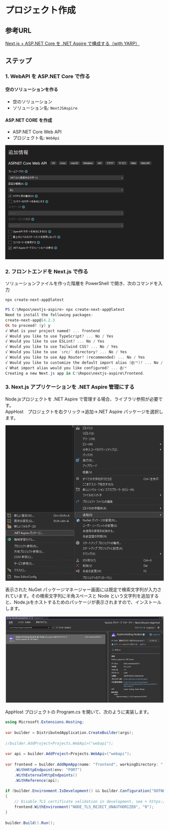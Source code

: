 # プロジェクト作成

## 参考URL

[Next.js + ASP.NET Core を .NET Aspire で構成する（with YARP）](https://qiita.com/takashiuesaka/items/e167852af299a7b00939)

## ステップ

### 1. WebAPI を ASP.NET Core で作る

#### 空のソリューションを作る

- 空のソリューション  
- ソリューション名: `NextJSAspire`

#### ASP.NET CORE を作成

- ASP.NET Core Web API
- プロジェクト名: `WebApi`

![alt text](images/image-1.png)

### 2. フロントエンドを Next.js で作る

ソリューションファイルを作った階層を PowerShell で開き、次のコマンドを入力

```powershell
npx create-next-app@latest
```

```powershell
PS C:\Repos\nextjs-aspire> npx create-next-app@latest
Need to install the following packages:
create-next-app@14.2.3
Ok to proceed? (y) y
√ What is your project named? ... frontend
√ Would you like to use TypeScript? ... No / Yes
√ Would you like to use ESLint? ... No / Yes
√ Would you like to use Tailwind CSS? ... No / Yes
√ Would you like to use `src/` directory? ... No / Yes
√ Would you like to use App Router? (recommended) ... No / Yes
√ Would you like to customize the default import alias (@/*)? ... No / Yes
√ What import alias would you like configured? ... @/*
Creating a new Next.js app in C:\Repos\nextjs-aspire\frontend.
```

### 3. Next.js アプリケーションを .NET Aspire 管理にする

Node.jsプロジェクトを .NET Aspire で管理する場合、ライブラリ参照が必要です。  
AppHost　プロジェクトを右クリック→追加→.NET Aspire パッケージを選択します。  

![alt text](images/image-2.png)

表示された NuGet パッケージマネージャー画面には既定で検索文字列が入力されています。その検索文字列に半角スペースと Node という文字列を追加すると、Node.jsをホストするためのパッケージが表示されますので、インストールします。

![alt text](images/image-3.png)

AppHost プロジェクトの Program.cs を開いて、次のように実装します。

```cs
using Microsoft.Extensions.Hosting;

var builder = DistributedApplication.CreateBuilder(args);

//builder.AddProject<Projects.WebApi>("webapi");

var api = builder.AddProject<Projects.WebApi>("webapi");

var frontend = builder.AddNpmApp(name: "frontend", workingDirectory: "../frontend", scriptName: "dev")
    .WithHttpEndpoint(env: "PORT")
    .WithExternalHttpEndpoints()
    .WithReference(api);

if (builder.Environment.IsDevelopment() && builder.Configuration["DOTNET_LAUNCH_PROFILE"] == "https")
{
    // Disable TLS certificate validation in development, see + https://github.com/dotnet/aspire/issues/3324 for more details.
    frontend.WithEnvironment("NODE_TLS_REJECT_UNAUTHORIZED", "0");
}

builder.Build().Run();
```
